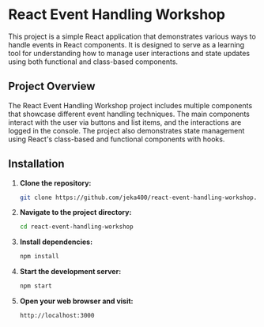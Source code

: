 # React Event Handling Workshop

This project is a simple React application that demonstrates various ways to handle events in React components. It is designed to serve as a learning tool for understanding how to manage user interactions and state updates using both functional and class-based components.


## Project Overview

The React Event Handling Workshop project includes multiple components that showcase different event handling techniques. The main components interact with the user via buttons and list items, and the interactions are logged in the console. The project also demonstrates state management using React's class-based and functional components with hooks.


## Installation

1. **Clone the repository:**

    ```bash
    git clone https://github.com/jeka400/react-event-handling-workshop.git
    ```

2. **Navigate to the project directory:**

    ```bash
    cd react-event-handling-workshop
    ```

3. **Install dependencies:**

    ```bash
    npm install
    ```

4. **Start the development server:**

    ```bash
    npm start
    ```

5. **Open your web browser and visit:**

    ```
    http://localhost:3000

